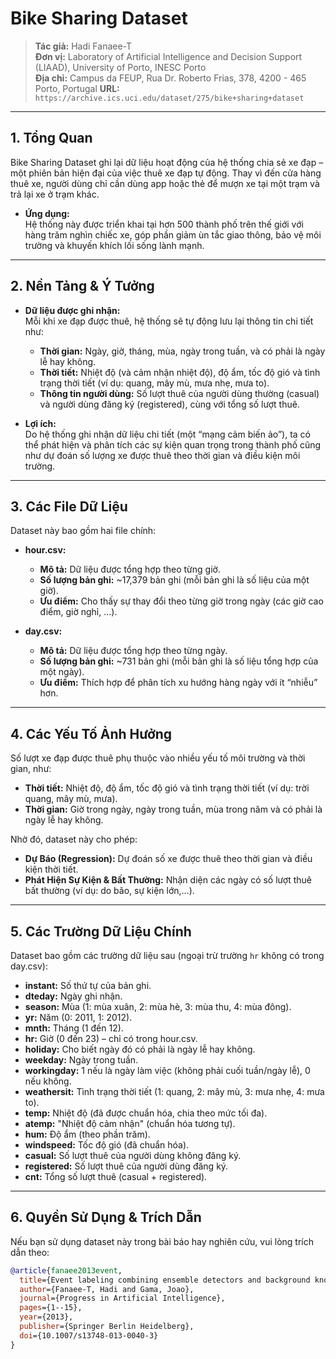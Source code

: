 # Bike Sharing Dataset

> **Tác giả:** Hadi Fanaee-T  
> **Đơn vị:** Laboratory of Artificial Intelligence and Decision Support (LIAAD), University of Porto, INESC Porto  
> **Địa chỉ:** Campus da FEUP, Rua Dr. Roberto Frias, 378, 4200 - 465 Porto, Portugal
> **URL:** `https://archive.ics.uci.edu/dataset/275/bike+sharing+dataset`

---

## 1. Tổng Quan

Bike Sharing Dataset ghi lại dữ liệu hoạt động của hệ thống chia sẻ xe đạp – một phiên bản hiện đại của việc thuê xe đạp tự động. Thay vì đến cửa hàng thuê xe, người dùng chỉ cần dùng app hoặc thẻ để mượn xe tại một trạm và trả lại xe ở trạm khác.

- **Ứng dụng:**  
  Hệ thống này được triển khai tại hơn 500 thành phố trên thế giới với hàng trăm nghìn chiếc xe, góp phần giảm ùn tắc giao thông, bảo vệ môi trường và khuyến khích lối sống lành mạnh.

---

## 2. Nền Tảng & Ý Tưởng

- **Dữ liệu được ghi nhận:**  
  Mỗi khi xe đạp được thuê, hệ thống sẽ tự động lưu lại thông tin chi tiết như:
  - **Thời gian:** Ngày, giờ, tháng, mùa, ngày trong tuần, và có phải là ngày lễ hay không.
  - **Thời tiết:** Nhiệt độ (và cảm nhận nhiệt độ), độ ẩm, tốc độ gió và tình trạng thời tiết (ví dụ: quang, mây mù, mưa nhẹ, mưa to).
  - **Thông tin người dùng:** Số lượt thuê của người dùng thường (casual) và người dùng đăng ký (registered), cùng với tổng số lượt thuê.

- **Lợi ích:**  
  Do hệ thống ghi nhận dữ liệu chi tiết (một “mạng cảm biến ảo”), ta có thể phát hiện và phân tích các sự kiện quan trọng trong thành phố cũng như dự đoán số lượng xe được thuê theo thời gian và điều kiện môi trường.

---

## 3. Các File Dữ Liệu

Dataset này bao gồm hai file chính:

- **hour.csv:**  
  - **Mô tả:** Dữ liệu được tổng hợp theo từng giờ.  
  - **Số lượng bản ghi:** ~17,379 bản ghi (mỗi bản ghi là số liệu của một giờ).
  - **Ưu điểm:** Cho thấy sự thay đổi theo từng giờ trong ngày (các giờ cao điểm, giờ nghỉ, …).

- **day.csv:**  
  - **Mô tả:** Dữ liệu được tổng hợp theo từng ngày.
  - **Số lượng bản ghi:** ~731 bản ghi (mỗi bản ghi là số liệu tổng hợp của một ngày).
  - **Ưu điểm:** Thích hợp để phân tích xu hướng hàng ngày với ít “nhiễu” hơn.

---

## 4. Các Yếu Tố Ảnh Hưởng

Số lượt xe đạp được thuê phụ thuộc vào nhiều yếu tố môi trường và thời gian, như:

- **Thời tiết:** Nhiệt độ, độ ẩm, tốc độ gió và tình trạng thời tiết (ví dụ: trời quang, mây mù, mưa).
- **Thời gian:** Giờ trong ngày, ngày trong tuần, mùa trong năm và có phải là ngày lễ hay không.

Nhờ đó, dataset này cho phép:
- **Dự Báo (Regression):** Dự đoán số xe được thuê theo thời gian và điều kiện thời tiết.
- **Phát Hiện Sự Kiện & Bất Thường:** Nhận diện các ngày có số lượt thuê bất thường (ví dụ: do bão, sự kiện lớn,…).

---

## 5. Các Trường Dữ Liệu Chính

Dataset bao gồm các trường dữ liệu sau (ngoại trừ trường `hr` không có trong day.csv):

- **instant:** Số thứ tự của bản ghi.
- **dteday:** Ngày ghi nhận.
- **season:** Mùa (1: mùa xuân, 2: mùa hè, 3: mùa thu, 4: mùa đông).
- **yr:** Năm (0: 2011, 1: 2012).
- **mnth:** Tháng (1 đến 12).
- **hr:** Giờ (0 đến 23) – chỉ có trong hour.csv.
- **holiday:** Cho biết ngày đó có phải là ngày lễ hay không.
- **weekday:** Ngày trong tuần.
- **workingday:** 1 nếu là ngày làm việc (không phải cuối tuần/ngày lễ), 0 nếu không.
- **weathersit:** Tình trạng thời tiết (1: quang, 2: mây mù, 3: mưa nhẹ, 4: mưa to).
- **temp:** Nhiệt độ (đã được chuẩn hóa, chia theo mức tối đa).
- **atemp:** "Nhiệt độ cảm nhận" (chuẩn hóa tương tự).
- **hum:** Độ ẩm (theo phần trăm).
- **windspeed:** Tốc độ gió (đã chuẩn hóa).
- **casual:** Số lượt thuê của người dùng không đăng ký.
- **registered:** Số lượt thuê của người dùng đăng ký.
- **cnt:** Tổng số lượt thuê (casual + registered).

---

## 6. Quyền Sử Dụng & Trích Dẫn

Nếu bạn sử dụng dataset này trong bài báo hay nghiên cứu, vui lòng trích dẫn theo:

```bibtex
@article{fanaee2013event,
  title={Event labeling combining ensemble detectors and background knowledge},
  author={Fanaee-T, Hadi and Gama, Joao},
  journal={Progress in Artificial Intelligence},
  pages={1--15},
  year={2013},
  publisher={Springer Berlin Heidelberg},
  doi={10.1007/s13748-013-0040-3}
}
